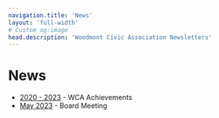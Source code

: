 ```yaml
---
navigation.title: 'News'
layout: 'full-width'
# Custom og:image
head.description: 'Woodmont Civic Association Newsletters'
---
```


# News

* [2020 - 2023](news/1.2020-2023.md) - WCA Achievements
* [May 2023](news/2.june.md) - Board Meeting
